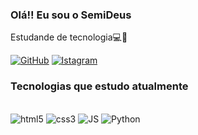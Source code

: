 ### Olá!! Eu sou o SemiDeus
Estudande de tecnologia💻🧮

[![GitHub](https://img.shields.io/badge/GitHub-100000?style=for-the-badge&logo=github&logoColor=white)](https://S3miDeus.com)
[![Istagram](https://img.shields.io/badge/Instagram-E4405F?style=for-the-badge&logo=instagram&logoColor=white)](https://instagram.com/davi_saampaio)


### Tecnologias que estudo atualmente

<div style="display: inline_block"><br/><img oling= "center" alt="html5" src="https://img.shields.io/badge/HTML5-E34F26?style=for-the-badge&logo=html5&logoColor=white"/>
<img oling= "center" alt="css3" src="https://img.shields.io/badge/CSS3-1572B6?style=for-the-badge&logo=css3&logoColor=white"/>
<img oling= "center" alt="JS" src="https://img.shields.io/badge/JavaScript-F7DF1E?style=for-the-badge&logo=javascript&logoColor=black " />
<img oling= "center" alt="Python" src="https://img.shields.io/badge/Python-14354C?style=for-the-badge&logo=python&logoColor=white"/>
</div>
